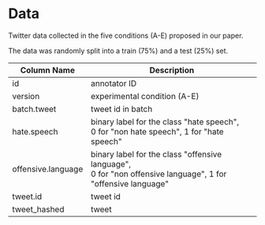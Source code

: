 # Data

Twitter data collected in the five conditions (A-E) proposed in our paper. 

The data was randomly split into a train (75%) and a test (25%) set.


| Column Name     | Description       |
| -------------- | ------------------ |
| id  | annotator ID |
| version  | experimental condition (A-E) |
| batch.tweet  | tweet id in batch |
| hate.speech  | binary label for the class "hate speech", <br>0 for "non hate speech", 1 for "hate speech"|
| offensive.language  | binary label for the class "offensive language", <br>0 for "non offensive language", 1 for "offensive language" |
| tweet.id  | tweet id |
| tweet_hashed  | tweet |



